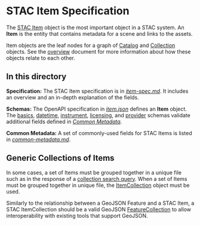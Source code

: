 # STAC Item Specification

The [STAC Item](item-spec.md) object is the most important object in a STAC system. An
**Item** is the entity that contains metadata for a scene and links to the assets. 

Item objects are the leaf nodes for a graph of [Catalog](../catalog-spec/catalog-spec.md) 
and [Collection](../collection-spec/collection-spec.md) objects. See the 
[overview](../overview.md) document for more information about how these objects relate 
to each other.

## In this directory

**Specification:** The STAC Item specification is in 
*[item-spec.md](item-spec.md)*. It includes an overview and an in-depth explanation of the fields.

**Schemas:** The OpenAPI specification in *[item.json](json-schema/item.json)* 
defines an **Item** object. The [basics](json-schema/basics.json), 
[datetime](json-schema/datetime.json), [instrument](json-schema/instrument.json), 
[licensing](json-schema/licensing.json), and [provider](json-schema/provider.json)
schemas validate additional fields defined in *[Common Metadata](common-metadata.md)*.

**Common Metadata:** A set of commonly-used fields for STAC Items is listed in 
*[common-metadata.md](common-metadata.md)*.

## Generic Collections of Items

In some cases, a set of Items must be grouped together in a unique file such as in the response
of a [collection search query](https://github.com/radiantearth/stac-api-spec/tree/release/v1.0.0/ogcapi-features#collection-items-collectionscollectioniditems).
When a set of Items must be grouped together in unique file, the [ItemCollection](https://github.com/radiantearth/stac-api-spec/blob/main/fragments/itemcollection/README.md)
object must be used.

Similarly to the relationship between a GeoJSON Feature and a STAC Item,
a STAC ItemCollection should be a valid GeoJSON [FeatureCollection](https://tools.ietf.org/html/rfc7946#section-3.3)
to allow interoperability with existing tools that support GeoJSON.
